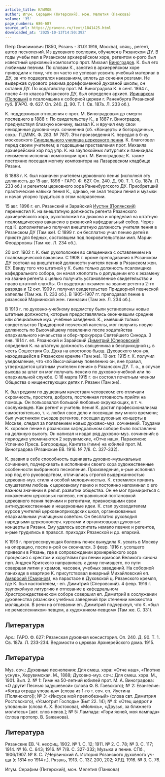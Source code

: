 ```yaml
---
article_title: КЛИМОВ
author: Игум. Серафим (Питерский), мон. Мелетия (Панкова)
volume: '35'
page_numbers: 686-687
source_url: https://pravenc.ru/text/1841425.html
downloaded_at: '2025-10-13T14:50:39Z'
---
```


Петр Онисимович (1850, Рязань - 31.01.1916, Москва), свящ., регент, автор песнопений. Из духовного сословия, обучался в Рязанском ДУ. В годы учебы пел в Рязанском архиерейском хоре, регентом к-рого был известный церковный композитор прот. Михаил [Виноградов](https://pravenc.ru/text/Виноградов.html). К. был его любимым певчим. По словам К., занятия в архиерейском хоре приводили к тому, что он часто не успевал усвоить учебный материал в ДУ, за что подвергался наказаниям, вплоть до сечения розгами. Не выдержав сурового режима дореформенной духовной школы, он оставил ДУ. По ходатайству прот. М. Виноградова К. в сент. 1864 г., после 4-го класса Рязанского ДУ, был определен архиеп. [Иринархом (Поповым)](<https://pravenc.ru/text/Иринархом (Поповым).html>) в псаломщика к соборной церкви г. Раненбурга Рязанской губ. (ГАРО. Ф. 627. Оп. 240. Д. 90. Т. 1. Св. 187а. Л. 233 об.).

К. поддерживал отношения с прот. М. Виноградовым до смерти последнего в 1888 г. По свидетельству К., в 1887 г. Виноградов, предчувствуя близкую кончину, вызвал К. и вручил ему свои неизданные духовно-муз. сочинения (сб. «Концерты и богородичны», сохр.: ГЦММК. Ф. 283. № 787). Эти произведения К. передал в б-ку московского [Синодального училища церковного пения](<https://pravenc.ru/text/Синодальное училище церковного пения.html>). К. благоговел перед своим учителем; в годовщины преставления прот. Михаила архиерейский хор под упр. К. на заупокойных литургиях и панихидах неизменно исполнял композиции прот. М. Виноградова; К. также постоянно посещал могилу композитора на Лазаревском кладбище Рязани.

В 1888 г. К. был назначен учителем церковного пения (исполнял эту должность до 15 авг. 1896 - ГАРО. Ф. 627. Оп. 240. Д. 90. Т. 1. Св. 187а. Л. 233 об.) и регентом церковного хора Раненбургского ДУ. Приобретший практические навыки пения К., однако, не знал теории пения и музыки и начал упорно трудиться в этом направлении.

15 авг. 1896 г. еп. Рязанский и Зарайский [Иустин (Полянский)](<https://pravenc.ru/text/Иустин (Полянский).html>) переместил К. на внештатную должность регента Рязанского архиерейского хора, рукоположил во диакона и определил на штатную псаломщическую вакансию в рязанский кафедральный собор. Через год К. дополнительно получил внештатную должность учителя пения в Рязанском ДУ (Там же). С 1899 г. он бесплатно учил пению детей в приюте для бедных, состоявшем под покровительством имп. Марии Феодоровны (Там же. Л. 234 об.).

20 окт. 1902 г. К. был рукоположен во священника с оставлением на псаломщической вакансии. С 1908 г. кроме преподавания в Рязанском ДУ состоял на внештатной должности учителя пения в Рязанском жен. ЕУ. Ввиду того что штатной у К. была только должность псаломщика кафедрального собора, он начал хлопотать о допущении его к экзамену на звание регента с целью получить установленное свидетельство и право штатной службы. Он выдержал экзамен на звание регента 2-го разряда и 12 окт. 1909 г. получил свидетельство Придворной певческой капеллы (Там же. Л. 233 об.). В 1905-1907 гг. преподавал пение в рязанской Мариинской жен. гимназии (Там же. Л. 234 об.).

В 1913 г. по духовно-учебному ведомству были установлены новые штатные должности, которые предоставлялись окончившим средние или специальные муз. учебные заведения. К., имевший только свидетельство Придворной певческой капеллы, мог получить новую должность по Высочайшему повелению после ходатайства епархиального начальства и обер-прокурора Святейшего Синода. 3 янв. 1914 г. еп. Рязанский и Зарайский [Димитрий (Сперовский)](<https://pravenc.ru/text/Димитрий (Сперовский).html>) определил К. на штатную должность священника к бесприходной ц. в честь Сошествия Св. Духа на апостолов бывш. Духовского мон-ря, находившейся в Рязанском кремле (Там же). 10 окт. 1915 г. К. получил уведомление, что «по Высочайшему повелению он, вне правил, утверждается штатным учителем пения» в Рязанском ДУ. Т. о., в случае выхода за штат он мог получать пенсию по духовно-учебной или по епархиальной службе. С 16 марта 1915 г. он состоял почетным членом Общества о нищенствующих детях г. Рязани (Там же).

К. был редким по душевным качествам человеком: его отличали скромность, простота, доброта, постоянная готовность прийти на помощь. Он пользовался большой любовью окружающих, в т. ч. сослуживцев. Как регент и учитель пения К. достиг профессионализма самостоятельно, т. к. любил свое дело и посвящал ему много времени; был участником съездов регентов, посещал духовные концерты в Москве, следил за появлением новых духовно-муз. сочинений. Трудами К. хоровое пение в рязанском кафедральном соборе было поставлено на должную высоту. Он написал и издал ряд духовно-муз. сочинений: в периодике упоминаются 2 херувимские, «Отче наш», Параклисис Успению Пресв. Богородицы, Кантата (гимн) на юбилей прот. М. Виноградова (Рязанские ЕВ. 1916. № 7/8. С. 327-332).

К. развил в себе способность оценивать духовно-музыкальные сочинения, подчеркивать в исполнении своего хора художественные особенности выбранного песнопения. Произведения, к-рые исполнял хор под его руководством, отличались строгой выдержанностью церковно-муз. стиля и особой мелодичностью. К. стремился привить слушателям любовь к церковному пению и постоянно напоминал о его важном значении в религ. развитии общества. Он не мог примириться с искажением церковных напевов, неправильной постановкой церковного пения певчими и регентами, привносящими свои антихудожественные и нецерковные идеи. К. стал руководителем курсов учителей церковноприходских школ, организованных епархиальным училищным советом. Он бесплатно руководил народными церковнопевч. курсами и организовывал духовные концерты в Рязани. Ему удалось воспитать немало певчих и регентов, к-рые трудились в правосл. приходах Рязанской и др. епархий.

К 1916 г. прогрессирующая болезнь почек вынудила К. уехать в Москву на операцию, после к-рой он скончался. 3 февр. 1916 г. усопшего привезли в Рязань, где в сопровождении архиерейского хора процессия с крестом и хоругвями при пении ирмосов Великого канона прп. Андрея Критского направилась к дому почившего, по пути совершая литии у храмов, часовен, учебных заведений. На соборной панихиде в квартире К. присутствовал викарный Михайловский еп. [Амвросий (Смирнов)](<https://pravenc.ru/text/Амвросий (Смирнов).html>), на парастасе в Духовской ц. Рязанского кремля, где К. был настоятелем,- еп. Димитрий (Сперовский). 4 февр. 1916 г. заупокойную литургию и отпевание в кафедральном Христорождественском соборе совершил еп. Димитрий в сослужении духовенства рязанских учебных заведений при стечении множества молящихся. В речи на отпевании еп. Димитрий подчеркнул, что К. «был не ремесленником-певцом, а художником-певцом» (Там же. С. 331).

## Литература

Арх.: ГАРО. Ф. 627: Рязанская духовная консистория. Оп. 240. Д. 90. Т. 1. Св. 187а. Л. 233-234. Ведомости о церквах Архиерейского дома. 1915.

## Литература

Муз. соч.: Духовные песнопения: Для смеш. хора: «Отче наш», «Плотию уснув», Херувимская. М., 1888; Духовно-муз. соч.: Для смеш. хора. М., 1901. Вып. 2. № 1: Гимн на 50-летний юбилей прот. М. А. Виноградова: «О други! Песнью задушевной» (слова Ф. В. Гаевского); № 2: Евангелие: «Когда отрада упованья» (слова из 1-го т. соч. еп. Иустина [Полянского]); № 3: «Иисусе мой прелюбезный» (слова свт. Димитрия Ростовского), «Усмотрит Господь» (Быт 22. 14); № 4: «Отец щедрот и упованья» (слова А. Х. Востокова), «Молись», «Друзья, за ближнего молитесь» [авт. слов неизв.]; № 5: Лампада: «Гори ясней, моя лампада» (слова протопр. В. Бажанова).

## Литература

Рязанские ЕВ. Ч. неофиц. 1902. № 1. С. 12; 1911. № 2. С. 78; № 3. С. 117; 1914. № 16. С. 643; 1916. № 7/8. С. 327-332; Музыка и пение. СПб., 1906/1907. № 8. С. 7;Червинский А. История Рязанского духовного уч-ща (с 1814 по 1914 г.). Рязань, 1913. С. 137, 200, 202; ХРД. 1916. № 3. С. 76.

Игум. Серафим (Питерский), мон. Мелетия (Панкова)
